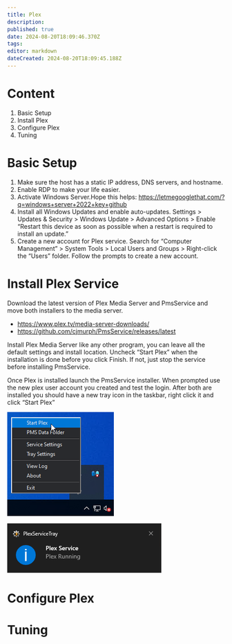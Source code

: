 ```yaml
---
title: Plex
description: 
published: true
date: 2024-08-20T18:09:46.370Z
tags: 
editor: markdown
dateCreated: 2024-08-20T18:09:45.188Z
---
```


# Content
1. Basic Setup
2. Install Plex
3. Configure Plex
4. Tuning

# Basic Setup
1. Make sure the host has a static IP address, DNS servers, and hostname.
2. Enable RDP to make your life easier.
3. Activate Windows Server.Hope this helps: https://letmegooglethat.com/?q=windows+server+2022+key+github
4. Install all Windows Updates and enable auto-updates. Settings > Updates & Security > Windows Update > Advanced Options > Enable “Restart this device as soon as possible when a restart is required to install an update.”
5. Create a new account for Plex service. Search for “Computer Management” > System Tools > Local Users and Groups > Right-click the “Users” folder. Follow the prompts to create a new account.

# Install Plex Service
Download the latest version of Plex Media Server and PmsService and move both installers to the media server.

- https://www.plex.tv/media-server-downloads/
- https://github.com/cjmurph/PmsService/releases/latest

Install Plex Media Server like any other program, you can leave all the default settings and install location. Uncheck “Start Plex” when the installation is done before you click Finish. If not, just stop the service before installing PmsService.

Once Plex is installed launch the PmsService installer. When prompted use the new plex user account you created and test the login. After both are installed you should have a new tray icon in the taskbar, right click it and click “Start Plex”

![2024-08-18_19-31-34.png](/2024-08-18_19-31-34.png)

![2024-08-18_19-32-00.png](/2024-08-18_19-32-00.png)

# Configure Plex

# Tuning

